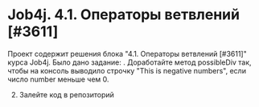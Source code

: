 # Job4j. 4.1. Операторы ветвлений [#3611]
Проект содержит решения блока "4.1. Операторы ветвлений [#3611]" курса Job4j.
Было дано задание:
. Доработайте метод possibleDiv так, чтобы на консоль выводило строчку "This is negative numbers", если число number меньше чем 0.

2. Залейте код в репозиторий
